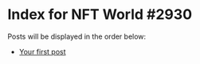 # Index for NFT World #2930
Posts will be displayed in the order below:

- [Your first post](./001-first.md)

